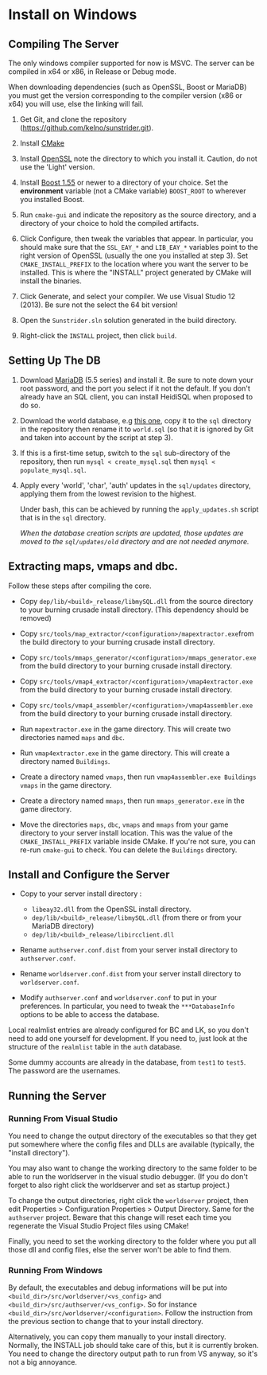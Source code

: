 <!----------------------------------------------------------------------------->
# Install on Windows

## Compiling The Server

The only windows compiler supported for now is MSVC. The server can be compiled
in x64 or x86, in Release or Debug mode.

When downloading dependencies (such as OpenSSL, Boost or MariaDB) you must get the
version corresponding to the compiler version (x86 or x64) you will use, else
the linking will fail.

1. Get Git, and clone the repository
   (https://github.com/kelno/sunstrider.git).

2. Install [CMake][cmake]

3. Install [OpenSSL][openssl] note the directory to which you
   install it. Caution, do not use the 'Light' version.

4. Install [Boost 1.55][boost] or newer to a directory of your choice. Set the
   **environment** variable (not a CMake variable) `BOOST_ROOT` to wherever you
   installed Boost.

5. Run `cmake-gui` and indicate the repository as the source directory, and a
   directory of your choice to hold the compiled artifacts.

6. Click Configure, then tweak the variables that appear. In particular, you
   should make sure that the `SSL_EAY_*` and `LIB_EAY_*` variables point to the
   right version of OpenSSL (usually the one you installed at step 3). Set
   `CMAKE_INSTALL_PREFIX` to the location where you want the server to be
   installed. This is where the "INSTALL" project generated by CMake will
   install the binaries.

7. Click Generate, and select your compiler. We use Visual Studio 12 (2013). Be
   sure not the select the 64 bit version!

8. Open the `Sunstrider.sln` solution generated in the build directory.

9. Right-click the `INSTALL` project, then click `build`.

[cmake]:
http://www.cmake.org/cmake/resources/software.html

[openssl]:
http://slproweb.com/products/Win32OpenSSL.html

[boost]:
http://sourceforge.net/projects/boost/files/boost-binaries/1.55.0/

<!----------------------------------------------------------------------------->
## Setting Up The DB

1. Download [MariaDB][maria_db] (5.5 series) and install it. Be sure to note
   down your root password, and the port you select if it not the default. If
   you don't already have an SQL client, you can install HeidiSQL when proposed
   to do so.

2. Download the world database, e.g [this one][world_db], copy it to the `sql`
   directory in the repository then rename it to `world.sql` (so that it is ignored
   by Git and taken into account by the script at step 3).

3. If this is a first-time setup, switch to the `sql` sub-directory of the
   repository, then run `mysql < create_mysql.sql` then `mysql <
   populate_mysql.sql`.

4. Apply every 'world', 'char', 'auth' updates in the `sql/updates` directory,
   applying them from the lowest revision to the highest.

   Under bash, this can be achieved by running the `apply_updates.sh` script
   that is in the `sql` directory.

   *When the database creation scripts are updated, those updates are moved to
   the `sql/updates/old` directory and are not needed anymore.*

[maria_db]:
https://downloads.mariadb.org/

[world_db]:
http://www.sunstrider.cf/files/world_2015_04_08_r6592.sql.bz2

<!----------------------------------------------------------------------------->
## Extracting maps, vmaps and dbc.

Follow these steps after compiling the core.

- Copy `dep/lib/<build>_release/libmySQL.dll` from the source directory to your 
  burning crusade install directory. (This dependency should be removed)

- Copy `src/tools/map_extractor/<configuration>/mapextractor.exe`from the build
  directory to your burning crusade install directory.

- Copy `src/tools/mmaps_generator/<configuration>/mmaps_generator.exe` from the build
  directory to your burning crusade install directory.

- Copy `src/tools/vmap4_extractor/<configuration>/vmap4extractor.exe` from the build
  directory to your burning crusade install directory.

- Copy `src/tools/vmap4_assembler/<configuration>/vmap4assembler.exe` from the build
  directory to your burning crusade install directory.

- Run `mapextractor.exe` in the game directory. This will create two directories
  named `maps` and `dbc`.

- Run `vmap4extractor.exe` in the game directory. This will create a directory
  named `Buildings`.

- Create a directory named `vmaps`, then run `vmap4assembler.exe Buildings
  vmaps` in the game directory.

- Create a directory named `mmaps`, then run `mmaps_generator.exe` in the game
  directory.

- Move the directories `maps`, `dbc`, `vmaps` and `mmaps` from your game
  directory to your server install location. This was the value of the
  `CMAKE_INSTALL_PREFIX` variable inside CMake. If you're not sure, you can
  re-run `cmake-gui` to check. You can delete the `Buildings` directory.

<!----------------------------------------------------------------------------->
## Install and Configure the Server

- Copy to your server install directory :

	- `libeay32.dll` from the OpenSSL install directory.
	- `dep/lib/<build>_release/libmySQL.dll` (from there or from your MariaDB
      directory)
	- `dep/lib/<build>_release/libircclient.dll`

<!-- comment for spacing -->

- Rename `authserver.conf.dist` from your server install directory to
  `authserver.conf`.

- Rename `worldserver.conf.dist` from your server install directory to
  `worldserver.conf`.

- Modify `authserver.conf` and `worldserver.conf` to put in your preferences. In
  particular, you need to tweak the `***DatabaseInfo` options to be able to
  access the database.

Local realmlist entries are already configured for BC and LK, so you don't need
to add one yourself for development. If you need to, just look at the structure
of the `realmlist` table in the `auth` database.

Some dummy accounts are already in the database, from `test1` to `test5`. The
password are the usernames.

<!----------------------------------------------------------------------------->
## Running the Server

### Running From Visual Studio

You need to change the output directory of the executables so that they get put
somewhere where the config files and DLLs are available (typically, the "install
directory").

You may also want to change the working directory to the same folder to be able
to run the worldserver in the visual studio debugger. (If you do don't forget to
also right click the worldserver and set as startup project.)

To change the output directories, right click the `worldserver` project, then
edit Properties > Configuration Properties > Output Directory. Same for the
`authserver` project. Beware that this change will reset each time you
regenerate the Visual Studio Project files using CMake!

Finally, you need to set the working directory to the folder where you put all
those dll and config files, else the server won't be able to find them.

### Running From Windows

By default, the executables and debug informations will be put into
`<build_dir>/src/worldserver/<vs_config>` and
`<build_dir>/src/authserver/<vs_config>`. So for instance
`<build_dir>/src/worldserver/<configuration>`. Follow the instruction from the
previous section to change that to your install directory.

Alternatively, you can copy them manually to your install directory. Normally,
the INSTALL job should take care of this, but it is currently broken. You need
to change the directory output path to run from VS anyway, so it's not a big
annoyance.
